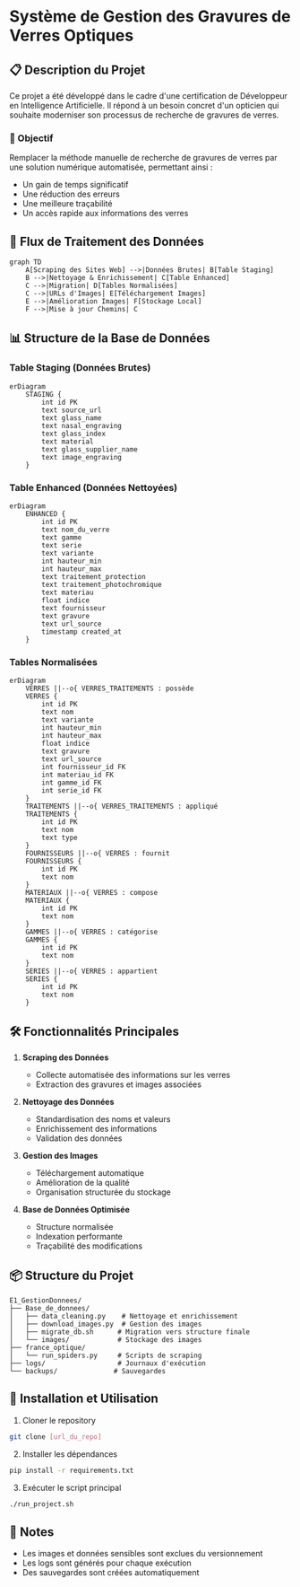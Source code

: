 # Système de Gestion des Gravures de Verres Optiques

## 📋 Description du Projet
Ce projet a été développé dans le cadre d'une certification de Développeur en Intelligence Artificielle. Il répond à un besoin concret d'un opticien qui souhaite moderniser son processus de recherche de gravures de verres.

### 🎯 Objectif
Remplacer la méthode manuelle de recherche de gravures de verres par une solution numérique automatisée, permettant ainsi :
- Un gain de temps significatif
- Une réduction des erreurs
- Une meilleure traçabilité
- Un accès rapide aux informations des verres

## 🔄 Flux de Traitement des Données

```mermaid
graph TD
    A[Scraping des Sites Web] -->|Données Brutes| B[Table Staging]
    B -->|Nettoyage & Enrichissement| C[Table Enhanced]
    C -->|Migration| D[Tables Normalisées]
    C -->|URLs d'Images| E[Téléchargement Images]
    E -->|Amélioration Images| F[Stockage Local]
    F -->|Mise à jour Chemins| C
```

## 📊 Structure de la Base de Données

### Table Staging (Données Brutes)
```mermaid
erDiagram
    STAGING {
        int id PK
        text source_url
        text glass_name
        text nasal_engraving
        text glass_index
        text material
        text glass_supplier_name
        text image_engraving
    }
```

### Table Enhanced (Données Nettoyées)
```mermaid
erDiagram
    ENHANCED {
        int id PK
        text nom_du_verre
        text gamme
        text serie
        text variante
        int hauteur_min
        int hauteur_max
        text traitement_protection
        text traitement_photochromique
        text materiau
        float indice
        text fournisseur
        text gravure
        text url_source
        timestamp created_at
    }
```

### Tables Normalisées
```mermaid
erDiagram
    VERRES ||--o{ VERRES_TRAITEMENTS : possède
    VERRES {
        int id PK
        text nom
        text variante
        int hauteur_min
        int hauteur_max
        float indice
        text gravure
        text url_source
        int fournisseur_id FK
        int materiau_id FK
        int gamme_id FK
        int serie_id FK
    }
    TRAITEMENTS ||--o{ VERRES_TRAITEMENTS : appliqué
    TRAITEMENTS {
        int id PK
        text nom
        text type
    }
    FOURNISSEURS ||--o{ VERRES : fournit
    FOURNISSEURS {
        int id PK
        text nom
    }
    MATERIAUX ||--o{ VERRES : compose
    MATERIAUX {
        int id PK
        text nom
    }
    GAMMES ||--o{ VERRES : catégorise
    GAMMES {
        int id PK
        text nom
    }
    SERIES ||--o{ VERRES : appartient
    SERIES {
        int id PK
        text nom
    }
```

## 🛠️ Fonctionnalités Principales

1. **Scraping des Données**
   - Collecte automatisée des informations sur les verres
   - Extraction des gravures et images associées

2. **Nettoyage des Données**
   - Standardisation des noms et valeurs
   - Enrichissement des informations
   - Validation des données

3. **Gestion des Images**
   - Téléchargement automatique
   - Amélioration de la qualité
   - Organisation structurée du stockage

4. **Base de Données Optimisée**
   - Structure normalisée
   - Indexation performante
   - Traçabilité des modifications

## 📦 Structure du Projet
```
E1_GestionDonnees/
├── Base_de_donnees/
│   ├── data_cleaning.py    # Nettoyage et enrichissement
│   ├── download_images.py  # Gestion des images
│   ├── migrate_db.sh      # Migration vers structure finale
│   └── images/            # Stockage des images
├── france_optique/
│   └── run_spiders.py     # Scripts de scraping
├── logs/                  # Journaux d'exécution
└── backups/              # Sauvegardes
```

## 🚀 Installation et Utilisation

1. Cloner le repository
```bash
git clone [url_du_repo]
```

2. Installer les dépendances
```bash
pip install -r requirements.txt
```

3. Exécuter le script principal
```bash
./run_project.sh
```

## 📝 Notes
- Les images et données sensibles sont exclues du versionnement
- Les logs sont générés pour chaque exécution
- Des sauvegardes sont créées automatiquement 